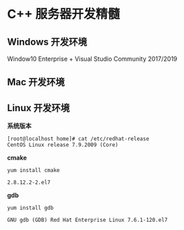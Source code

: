 # C++ 服务器开发精髓

## Windows 开发环境
Window10 Enterprise + Visual Studio Community 2017/2019


## Mac 开发环境



## Linux 开发环境

**系统版本**
```
[root@localhost home]# cat /etc/redhat-release
CentOS Linux release 7.9.2009 (Core)
``` 

**cmake**
```
yum install cmake

2.8.12.2-2.el7
```

**gdb**
```
yum install gdb

GNU gdb (GDB) Red Hat Enterprise Linux 7.6.1-120.el7
```

